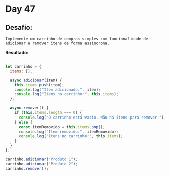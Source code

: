# Day 47

## Desafio:

	Implemente um carrinho de compras simples com funcionalidade de adicionar e remover itens de forma assíncrona.

**Resultado:**

```javascript

let carrinho = {
  items: [],

  async adicionar(item) {
    this.items.push(item); 
    console.log("Item adicionado:", item);
    console.log("Itens no carrinho:", this.items);
  },

  async remover() {
    if (this.items.length === 0) {
      console.log("O carrinho está vazio. Não há itens para remover.");
    } else {
      const itemRemovido = this.items.pop(); 
      console.log("Item removido:", itemRemovido);
      console.log("Itens no carrinho:", this.items);
    }
  }
};

carrinho.adicionar("Produto 1");
carrinho.adicionar("Produto 2");
carrinho.remover();
